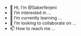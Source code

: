 - 👋 Hi, I’m @Saberferjeni
- 👀 I’m interested in ...
- 🌱 I’m currently learning ...
- 💞️ I’m looking to collaborate on ...
- 📫 How to reach me ...

<!---
Saberferjeni/Saberferjeni is a ✨ special ✨ repository because its `README.md` (this file) appears on your GitHub profile.
You can click the Preview link to take a look at your changes.
--->
